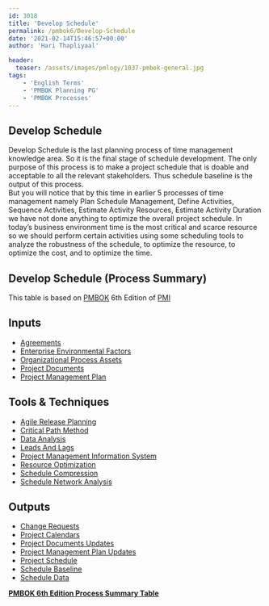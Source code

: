 ```yaml
---
id: 3018   
title: 'Develop Schedule'
permalink: /pmbok6/Develop-Schedule
date: '2021-02-14T15:46:57+00:00'
author: 'Hari Thapliyaal'

header:
  teaser: /assets/images/pmlogy/1037-pmbok-general.jpg
tags:
    - 'English Terms'
    - 'PMBOK Planning PG'
    - 'PMBOK Processes'
---
```


## Develop Schedule

Develop Schedule is the last planning process of time management knowledge area. So it is the final stage of schedule development. The only purpose of this process is to make a project schedule that is doable and acceptable to all the relevant stakeholders. Thus schedule baseline is the output of this process.  
But you will notice that by this time in earlier 5 processes of time management namely Plan Schedule Management, Define Activities, Sequence Activities, Estimate Activity Resources, Estimate Activity Duration we have not done anything to optimize the overall project schedule. In today’s business environment time is the most critical and scarce resource so we should perform certain activities using some scheduling tools to analyze the robustness of the schedule, to optimize the resource, to optimize the cost, and to optimize the time.

## Develop Schedule (Process Summary)

This table is based on [PMBOK](https://www.pmi.org/pmbok-guide-standards) 6th Edition of [PMI](https:/www.pmi.org)

## **Inputs**

- [Agreements](/pmbok6/agreements)
- [Enterprise Environmental Factors](/pmbok6/enterprise-environmental-factors)
- [Organizational Process Assets](/pmbok6/organizational-process-assets)
- [Project Documents](/pmbok6/project-documents)
- [Project Management Plan](/pmbok6/project-management-plan)

## **Tools &amp; Techniques**

- [Agile Release Planning](/pmbok6/agile-release-planning)
- [Critical Path Method](/pmbok6/critical-path-method)
- [Data Analysis](/pmbok6/data-analysis)
- [Leads And Lags](/pmbok6/leads-and-lags)
- [Project Management Information System](/pmbok6/project-management-information-system)
- [Resource Optimization](/pmbok6/resource-optimization)
- [Schedule Compression](/pmbok6/schedule-compression)
- [Schedule Network Analysis](/pmbok6/schedule-network-analysis)

## **Outputs**

- [Change Requests](/pmbok6/change-requests)
- [Project Calendars](/pmbok6/project-calendars)
- [Project Documents Updates](/pmbok6/project-documents-updates)
- [Project Management Plan Updates](/pmbok6/project-management-plan-updates)
- [Project Schedule](/pmbok6/project-schedule)
- [Schedule Baseline](/pmbok6/schedule-baseline)
- [Schedule Data](/pmbok6/schedule-data)

**[PMBOK 6th Edition Process Summary Table](/pmbok6/process-groups-and-processes-in-pmbok6)**

